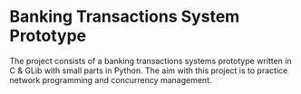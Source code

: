 # Banking Transactions System Prototype

The project consists of a banking transactions systems prototype written in C & GLib with small parts in Python. The aim with this project is to practice network programming and concurrency management.
